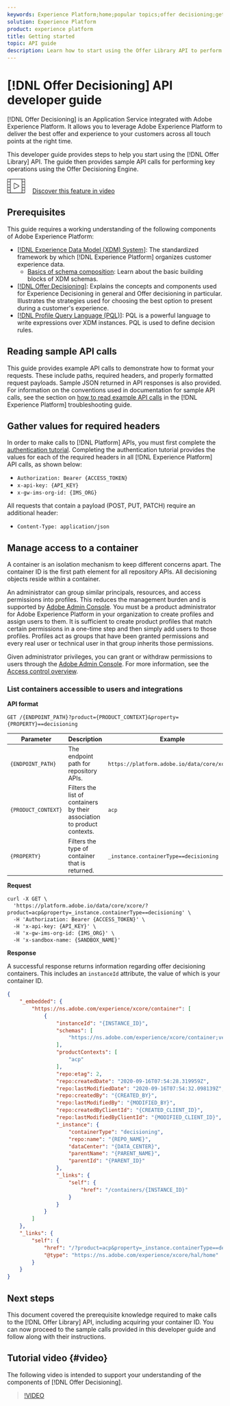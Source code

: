 ```yaml
---
keywords: Experience Platform;home;popular topics;offer decisioning;getting started
solution: Experience Platform
product: experience platform
title: Getting started
topic: API guide
description: Learn how to start using the Offer Library API to perform key operations using the Offer Decisioning Engine.
---
```


# [!DNL Offer Decisioning] API developer guide

[!DNL Offer Decisioning] is an Application Service integrated with Adobe Experience Platform. It allows you to leverage Adobe Experience Platform to deliver the best offer and experience to your customers across all touch points at the right time.

This developer guide provides steps to help you start using the [!DNL Offer Library] API. The guide then provides sample API calls for performing key operations using the Offer Decisioning Engine.

![](.././assets/do-not-localize/how-to-video.png) [Discover this feature in video](#video)

## Prerequisites

This guide requires a working understanding of the following components of Adobe Experience Platform:

* [[!DNL Experience Data Model (XDM) System]](https://docs.adobe.com/content/help/en/experience-platform/xdm/home.html): The standardized framework by which [!DNL Experience Platform] organizes customer experience data.
    * [Basics of schema composition](https://docs.adobe.com/content/help/en/experience-platform/xdm/schema/composition.html): Learn about the basic building blocks of XDM schemas.
* [[!DNL Offer Decisioning]](../offer-decisioning-home.md): Explains the concepts and components used for Experience Decisioning in general and Offer decisioning in particular. Illustrates the strategies used for choosing the best option to present during a customer's experience.
* [[!DNL Profile Query Language (PQL)]](https://docs.adobe.com/content/help/en/experience-platform/segmentation/pql/overview.html): PQL is a powerful language to write expressions over XDM instances. PQL is used to define decision rules.

## Reading sample API calls

This guide provides example API calls to demonstrate how to format your requests. These include paths, required headers, and properly formatted request payloads. Sample JSON returned in API responses is also provided. For information on the conventions used in documentation for sample API calls, see the section on [how to read example API calls](https://docs.adobe.com/content/help/en/experience-platform/landing/troubleshooting.html#how-do-i-format-an-api-request) in the [!DNL Experience Platform] troubleshooting guide.

## Gather values for required headers

In order to make calls to [!DNL Platform] APIs, you must first complete the [authentication tutorial](https://docs.adobe.com/content/help/en/experience-platform/tutorials/authentication.html). Completing the authentication tutorial provides the values for each of the required headers in all [!DNL Experience Platform] API calls, as shown below:

* `Authorization: Bearer {ACCESS_TOKEN}`
* `x-api-key: {API_KEY}`
* `x-gw-ims-org-id: {IMS_ORG}`

All requests that contain a payload (POST, PUT, PATCH) require an additional header:

* `Content-Type: application/json`

## Manage access to a container

A container is an isolation mechanism to keep different concerns apart. The container ID is the first path element for all repository APIs. All decisioning objects reside within a container.

An administrator can group similar principals, resources, and access permissions into profiles. This reduces the management burden and is supported by [Adobe Admin Console](https://adminconsole.adobe.com/). You must be a product administrator for Adobe Experience Platform in your organization to create profiles and assign users to them. It is sufficient to create product profiles that match certain permissions in a one-time step and then simply add users to those profiles. Profiles act as groups that have been granted permissions and every real user or technical user in that group inherits those permissions.

Given administrator privileges, you can grant or withdraw permissions to users through the [Adobe Admin Console](https://adminconsole.adobe.com/). For more information, see the [Access control overview](https://docs.adobe.com/content/help/en/experience-platform/access-control/home.html).

### List containers accessible to users and integrations

**API format**

```http
GET /{ENDPOINT_PATH}?product={PRODUCT_CONTEXT}&property={PROPERTY}==decisioning
```

| Parameter | Description | Example |
| --------- | ----------- | ------- |
| `{ENDPOINT_PATH}` | The endpoint path for repository APIs. | `https://platform.adobe.io/data/core/xcore/` |
| `{PRODUCT_CONTEXT}` | Filters the list of containers by their association to product contexts. | `acp` |
| `{PROPERTY}` | Filters the type of container that is returned. | `_instance.containerType==decisioning` |

**Request**

```shell
curl -X GET \
  'https://platform.adobe.io/data/core/xcore/?product=acp&property=_instance.containerType==decisioning' \
  -H 'Authorization: Bearer {ACCESS_TOKEN}' \
  -H 'x-api-key: {API_KEY}' \
  -H 'x-gw-ims-org-id: {IMS_ORG}' \
  -H 'x-sandbox-name: {SANDBOX_NAME}'
```

**Response**

A successful response returns information regarding offer decisioning containers. This includes an `instanceId` attribute, the value of which is your container ID.

```json
{
    "_embedded": {
        "https://ns.adobe.com/experience/xcore/container": [
            {
                "instanceId": "{INSTANCE_ID}",
                "schemas": [
                    "https://ns.adobe.com/experience/xcore/container;version=0.5"
                ],
                "productContexts": [
                    "acp"
                ],
                "repo:etag": 2,
                "repo:createdDate": "2020-09-16T07:54:28.319959Z",
                "repo:lastModifiedDate": "2020-09-16T07:54:32.098139Z",
                "repo:createdBy": "{CREATED_BY}",
                "repo:lastModifiedBy": "{MODIFIED_BY}",
                "repo:createdByClientId": "{CREATED_CLIENT_ID}",
                "repo:lastModifiedByClientId": "{MODIFIED_CLIENT_ID}",
                "_instance": {
                    "containerType": "decisioning",
                    "repo:name": "{REPO_NAME}",
                    "dataCenter": "{DATA_CENTER}",
                    "parentName": "{PARENT_NAME}",
                    "parentId": "{PARENT_ID}"
                },
                "_links": {
                    "self": {
                        "href": "/containers/{INSTANCE_ID}"
                    }
                }
            }
        ]
    },
    "_links": {
        "self": {
            "href": "/?product=acp&property=_instance.containerType==decisioning",
            "@type": "https://ns.adobe.com/experience/xcore/hal/home"
        }
    }
}
```

## Next steps

This document covered the prerequisite knowledge required to make calls to the [!DNL Offer Library] API, including acquiring your container ID. You can now proceed to the sample calls provided in this developer guide and follow along with their instructions.

## Tutorial video {#video}

The following video is intended to support your understanding of the components of [!DNL Offer Decisioning].

>[!VIDEO](https://video.tv.adobe.com/v/329919?quality=12)
